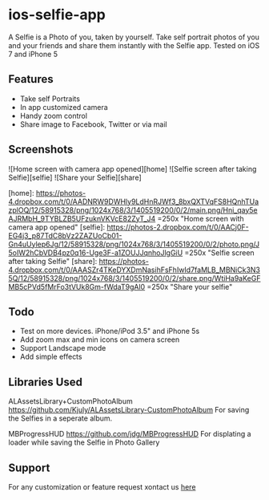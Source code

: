 ios-selfie-app
==============

A Selfie is a Photo of you, taken by yourself. Take self portrait photos of you and your friends and share them instantly with the Selfie app.
Tested on iOS 7 and iPhone 5

Features
--------
+ Take self Portraits
+ In app customized camera
+ Handy zoom control
+ Share image to Facebook, Twitter or via mail

Screenshots
-----------
![Home screen with camera app opened][home]
![Selfie screen after taking Selfie][selfie]
![Share your Selfie][share]

[home]: https://photos-4.dropbox.com/t/0/AADNRW9DWHly9LdHnRJWf3_8bxQXTVqFS8HQnhTUazplOQ/12/58915328/png/1024x768/3/1405519200/0/2/main.png/Hni_qay5eAJRMbH_9TYBLZB5UFzuknVKVcE82ZyT_J4 =250x "Home screen with camera app opened"
[selfie]: https://photos-2.dropbox.com/t/0/AACj0F-EG4j3_p87TdC8bVz2ZAZUoCb01-Gn4uUylep6Jg/12/58915328/png/1024x768/3/1405519200/0/2/photo.png/J5oIW2hCbVDB4pz0q16-Uge3F-a1ZOUJJqnhoJlgGiU =250x "Selfie screen after taking Selfie"
[share]:  https://photos-4.dropbox.com/t/0/AAASZr4TKeDYXDmNasihFsFhIwId7faMLB_MBNiCk3N35Q/12/58915328/png/1024x768/3/1405519200/0/2/share.png/WtiHa9aKeGFMB5cPVd5fMrFo3tVUk8Gm-fWdaT9gAl0 =250x "Share your selfie"

Todo
----
+ Test on more devices. iPhone/iPod 3.5" and iPhone 5s
+ Add zoom max and min icons on camera screen
+ Support Landscape mode
+ Add simple effects

Libraries Used
--------------
ALAssetsLibrary+CustomPhotoAlbum
https://github.com/Kjuly/ALAssetsLibrary-CustomPhotoAlbum
For saving the Selfies in a seperate album.

MBProgressHUD
https://github.com/jdg/MBProgressHUD
For displating a loader while saving the Selfie in Photo Gallery

Support
-------
For any customization or feature request xontact us [here](http://mobilemerit.com/contact-us/)
